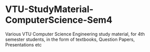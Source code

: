 # VTU-StudyMaterial-ComputerScience-Sem4
Various VTU Computer Science Engineering study material, for 4th semester students, in the form of textbooks, Question Papers, Presentations etc

